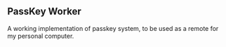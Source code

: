 ## PassKey Worker


A working implementation of passkey system, to be used as a remote for my personal computer.
